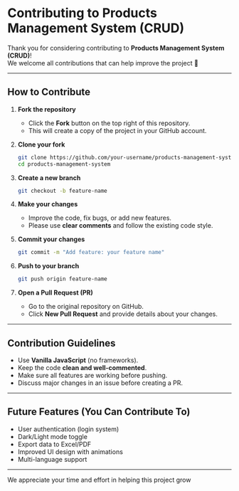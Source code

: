 # Contributing to Products Management System (CRUD)

Thank you for considering contributing to **Products Management System (CRUD)**!  
We welcome all contributions that can help improve the project 🚀

---

##  How to Contribute

1. **Fork the repository**  
   - Click the **Fork** button on the top right of this repository.  
   - This will create a copy of the project in your GitHub account.

2. **Clone your fork**  
   ```bash
   git clone https://github.com/your-username/products-management-system.git
   cd products-management-system
   ```

3. **Create a new branch**  
   ```bash
   git checkout -b feature-name
   ```

4. **Make your changes**  
   - Improve the code, fix bugs, or add new features.  
   - Please use **clear comments** and follow the existing code style.  

5. **Commit your changes**  
   ```bash
   git commit -m "Add feature: your feature name"
   ```

6. **Push to your branch**  
   ```bash
   git push origin feature-name
   ```

7. **Open a Pull Request (PR)**  
   - Go to the original repository on GitHub.  
   - Click **New Pull Request** and provide details about your changes.  

---

##  Contribution Guidelines

- Use **Vanilla JavaScript** (no frameworks).  
- Keep the code **clean and well-commented**.  
- Make sure all features are working before pushing.  
- Discuss major changes in an issue before creating a PR.  

---

##  Future Features (You Can Contribute To)

- User authentication (login system)  
- Dark/Light mode toggle  
- Export data to Excel/PDF  
- Improved UI design with animations  
- Multi-language support  

---

We appreciate your time and effort in helping this project grow  

